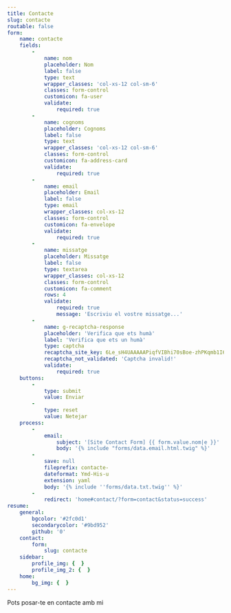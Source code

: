 ```yaml
---
title: Contacte
slug: contacte
routable: false
form:
    name: contacte
    fields:
        -
            name: nom
            placeholder: Nom
            label: false
            type: text
            wrapper_classes: 'col-xs-12 col-sm-6'
            classes: form-control
            customicon: fa-user
            validate:
                required: true
        -
            name: cognoms
            placeholder: Cognoms
            label: false
            type: text
            wrapper_classes: 'col-xs-12 col-sm-6'
            classes: form-control
            customicon: fa-address-card
            validate:
                required: true
        -
            name: email
            placeholder: Email
            label: false
            type: email
            wrapper_classes: col-xs-12
            classes: form-control
            customicon: fa-envelope
            validate:
                required: true
        -
            name: missatge
            placeholder: Missatge
            label: false
            type: textarea
            wrapper_classes: col-xs-12
            classes: form-control
            customicon: fa-comment
            rows: 4
            validate:
                required: true
                message: 'Escriviu el vostre missatge...'
        -
            name: g-recaptcha-response
            placeholder: 'Verifica que ets humà'
            label: 'Verifica que ets un humà'
            type: captcha
            recaptcha_site_key: 6Le_sH4UAAAAAPiqfVIBhi70sBoe-zhPKqmb1I6n
            recaptcha_not_validated: 'Captcha invalid!'
            validate:
                required: true
    buttons:
        -
            type: submit
            value: Enviar
        -
            type: reset
            value: Netejar
    process:
        -
            email:
                subject: '[Site Contact Form] {{ form.value.nom|e }}'
                body: '{% include "forms/data.email.html.twig" %}'
        -
            save: null
            fileprefix: contacte-
            dateformat: Ymd-His-u
            extension: yaml
            body: '{% include ''forms/data.txt.twig'' %}'
        -
            redirect: 'home#contact/?form=contact&status=success'
resume:
    general:
        bgcolor: '#2fc0d1'
        secondarycolor: '#9bd952'
        github: '0'
    contact:
        form:
            slug: contacte
    sidebar:
        profile_img: {  }
        profile_img_2: {  }
    home:
        bg_img: {  }
---
```


Pots posar-te en contacte amb mi
